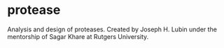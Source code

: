 # protease
Analysis and design of proteases. Created by Joseph H. Lubin under the mentorship of Sagar Khare at Rutgers University. 
